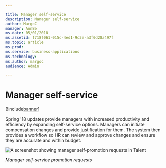 ```yaml
---

title: Manager self-service
description: Manager self-service
author: MargoC
manager: AnnBe
ms.date: 05/01/2018
ms.assetid: f718f061-015c-4ed1-9c3e-a3f0d28a497f
ms.topic: article
ms.prod: 
ms.service: business-applications
ms.technology: 
ms.author: margoc
audience: Admin

---
```

#  Manager self-service




[!include[banner](../../includes/banner.md)]

Spring '18 updates provide managers with increased productivity and efficiency
by expanding self-service options. Managers can initiate compensation changes
and provide justification for them. The system then provides a workflow so HR
can review and approve changes and ensure they are accurate and within budget.

![A screenshot showing manager self-promotion requests in Talent
](media/manager-self-service-1.png "A screenshot showing manager self-promotion requests in Talent
")
<!-- Talent_Manager self-service_A.png -->


*Manager self-service promotion requests*
